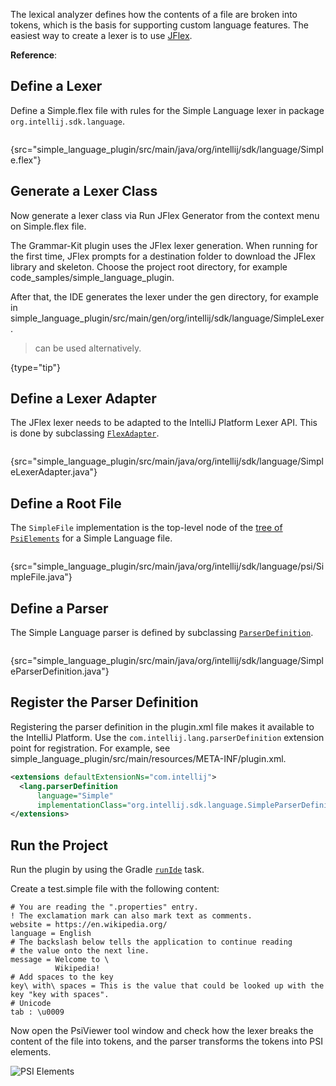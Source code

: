 [//]: # (title: 4. Lexer and Parser Definition)

<!-- Copyright 2000-2022 JetBrains s.r.o. and other contributors. Use of this source code is governed by the Apache 2.0 license that can be found in the LICENSE file. -->

<include src="language_and_filetype.md" include-id="custom_language_tutorial_header"></include>

The lexical analyzer defines how the contents of a file are broken into tokens, which is the basis for supporting custom language features.
The easiest way to create a lexer is to use [JFlex](https://jflex.de/).

**Reference**: [](implementing_lexer.md)

## Define a Lexer

Define a <path>Simple.flex</path> file with rules for the Simple Language lexer in package `org.intellij.sdk.language`.

```java
```
{src="simple_language_plugin/src/main/java/org/intellij/sdk/language/Simple.flex"}

## Generate a Lexer Class

Now generate a lexer class via <menupath>Run JFlex Generator</menupath> from the context menu on <path>Simple.flex</path> file.

The Grammar-Kit plugin uses the JFlex lexer generation.
When running for the first time, JFlex prompts for a destination folder to download the JFlex library and skeleton.
Choose the project root directory, for example <path>code_samples/simple_language_plugin</path>.

After that, the IDE generates the lexer under the <path>gen</path> directory, for example in <path>simple_language_plugin/src/main/gen/org/intellij/sdk/language/SimpleLexer</path>.

> [](tools_gradle_grammar_kit_plugin.md) can be used alternatively.
>
{type="tip"}

## Define a Lexer Adapter

The JFlex lexer needs to be adapted to the IntelliJ Platform Lexer API.
This is done by subclassing [`FlexAdapter`](upsource:///platform/core-api/src/com/intellij/lexer/FlexAdapter.java).

```java
```
{src="simple_language_plugin/src/main/java/org/intellij/sdk/language/SimpleLexerAdapter.java"}

## Define a Root File

The `SimpleFile` implementation is the top-level node of the [tree of `PsiElements`](implementing_parser_and_psi.md) for a Simple Language file.

```java
```
{src="simple_language_plugin/src/main/java/org/intellij/sdk/language/psi/SimpleFile.java"}

## Define a Parser

The Simple Language parser is defined by subclassing [`ParserDefinition`](upsource:///platform/core-api/src/com/intellij/lang/ParserDefinition.java).

```java
```
{src="simple_language_plugin/src/main/java/org/intellij/sdk/language/SimpleParserDefinition.java"}

## Register the Parser Definition

Registering the parser definition in the <path>plugin.xml</path> file makes it available to the IntelliJ Platform.
Use the `com.intellij.lang.parserDefinition` extension point for registration.
For example, see <path>simple_language_plugin/src/main/resources/META-INF/plugin.xml</path>.

```xml
<extensions defaultExtensionNs="com.intellij">
  <lang.parserDefinition
      language="Simple"
      implementationClass="org.intellij.sdk.language.SimpleParserDefinition"/>
</extensions>
```

## Run the Project

Run the plugin by using the Gradle [`runIde`](gradle_prerequisites.md#running-a-simple-gradle-based-intellij-platform-plugin) task.

Create a <path>test.simple</path>  file with the following content:

```text
# You are reading the ".properties" entry.
! The exclamation mark can also mark text as comments.
website = https://en.wikipedia.org/
language = English
# The backslash below tells the application to continue reading
# the value onto the next line.
message = Welcome to \
          Wikipedia!
# Add spaces to the key
key\ with\ spaces = This is the value that could be looked up with the key "key with spaces".
# Unicode
tab : \u0009
```

Now open the <control>PsiViewer</control> tool window and check how the lexer breaks the content of the file into tokens, and the parser transforms the tokens into PSI elements.

![PSI Elements](psi_elements.png)
